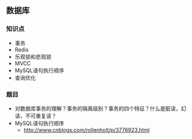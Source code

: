 ## 数据库

### 知识点
- 事务
- Redis
- 乐观锁和悲观锁
- MVCC
- MySQL语句执行顺序
- 查询优化

### 题目
- 对数据库事务的理解？事务的隔离级别？事务的四个特征？什么是脏读，幻读，不可重复读？
- MySQL语句执行顺序
	- http://www.cnblogs.com/rollenholt/p/3776923.html


